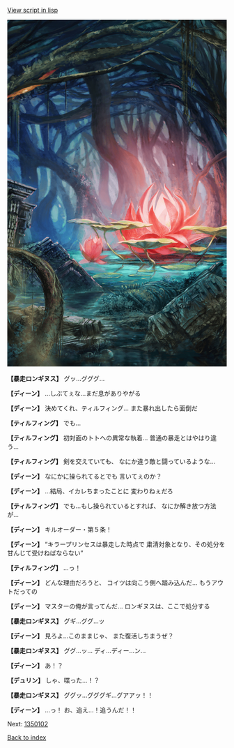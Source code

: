 [View script in lisp](../scripts/1350101.txt)

![bog.png](../images/backgrounds/bog.png)

**【暴走ロンギヌス】**
グッ…グググ…

**【ディーン】**
…しぶてぇな…まだ息がありやがる

**【ディーン】**
決めてくれ、ティルフィング…
また暴れ出したら面倒だ

**【ティルフィング】**
でも…

**【ティルフィング】**
初対面のトトへの異常な執着…
普通の暴走とはやはり違う…

**【ティルフィング】**
剣を交えていても、
なにか違う敵と闘っているような…

**【ディーン】**
なにかに操られてるとでも
言いてぇのか？

**【ディーン】**
…結局、イカレちまったことに
変わりねぇだろ

**【ティルフィング】**
でも…もし操られているとすれば、
なにか解き放つ方法が…

**【ディーン】**
キルオーダー・第５条！

**【ディーン】**
“キラープリンセスは暴走した時点で
粛清対象となり、その処分を
甘んじて受けねばならない”

**【ティルフィング】**
…っ！

**【ディーン】**
どんな理由だろうと、
コイツは向こう側へ踏み込んだ…
もうアウトだっての

**【ディーン】**
マスターの俺が言ってんだ…
ロンギヌスは、ここで処分する

**【暴走ロンギヌス】**
グギ…ググ…ッ

**【ディーン】**
見ろよ…このままじゃ、
また復活しちまうぜ？

**【暴走ロンギヌス】**
ググ…ッ…
ディ…ディー…ン…

**【ディーン】**
あ！？

**【デュリン】**
しゃ、喋った…！？

**【暴走ロンギヌス】**
ググッ…グググギ…グアアッ！！

**【ディーン】**
…っ！
お、追え…！追うんだ！！

Next: [1350102](1350102.md)

[Back to index](index.md)
